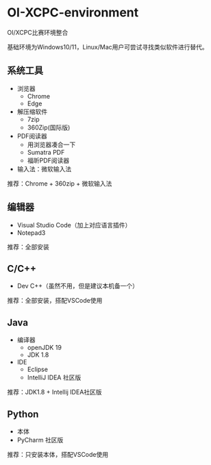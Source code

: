 # OI-XCPC-environment
OI/XCPC比赛环境整合

基础环境为Windows10/11，Linux/Mac用户可尝试寻找类似软件进行替代。

## 系统工具

* 浏览器
  * Chrome
  * Edge
* 解压缩软件
  * 7zip
  * 360Zip(国际版)
* PDF阅读器
  * 用浏览器凑合一下
  * Sumatra PDF
  * 福昕PDF阅读器
* 输入法：微软输入法

推荐：Chrome + 360zip + 微软输入法

## 编辑器

* Visual Studio Code（加上对应语言插件）
* Notepad3

推荐：全部安装

## C/C++

* Dev C++（虽然不用，但是建议本机备一个）

推荐：全部安装，搭配VSCode使用

## Java

* 编译器
  * openJDK 19
  * JDK 1.8
* IDE
  * Eclipse
  * IntelliJ IDEA 社区版

推荐：JDK1.8 + Intellij IDEA社区版

## Python

* 本体
*  PyCharm 社区版

推荐：只安装本体，搭配VSCode使用
